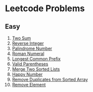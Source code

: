 # Leetcode Problems

## Easy

1. [Two Sum](./Easy/TwoSum.js)
2. [Reverse Integer](./Easy/ReverseInteger.js)
3. [Palindrome Number](./Easy/PalindromeNumber.js)
4. [Roman Numeral](./Easy/RomanToInteger.js)
5. [Longest Common Prefix](./Easy/LongestCommonPrefix.js)
6. [Valid Parentheses](./Easy/ValidParentheses.js)
7. [Merge Two Sorted Lists]()
8. [Happy Number](./Easy/HappyNumber.js)
9. [Remove Duplicates from Sorted Array]()
10. [Remove Element](./Easy/RemoveElement.js)
